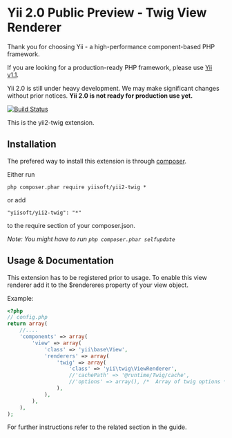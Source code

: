 Yii 2.0 Public Preview - Twig View Renderer
======================

Thank you for choosing Yii - a high-performance component-based PHP framework.

If you are looking for a production-ready PHP framework, please use
[Yii v1.1](https://github.com/yiisoft/yii).

Yii 2.0 is still under heavy development. We may make significant changes
without prior notices. **Yii 2.0 is not ready for production use yet.**

[![Build Status](https://secure.travis-ci.org/yiisoft/yii2.png)](http://travis-ci.org/yiisoft/yii2)

This is the yii2-twig extension.

Installation
----------------
The prefered way to install this extension is through [composer](http://getcomposer.org/download/).

Either run
```
php composer.phar require yiisoft/yii2-twig *
```

or add
```
"yiisoft/yii2-twig": "*"
```
to the require section of your composer.json.


*Note: You might have to run `php composer.phar selfupdate`*


Usage & Documentation
-----------

This extension has to be registered prior to usage.
To enable this view renderer add it to the $rendereres property of your view object.

Example: 
```php
<?php
// config.php
return array(
	//....
	'components' => array(
		'view' => array(
			'class' => 'yii\base\View',
			'renderers' => array(
				'twig' => array(
					'class' => 'yii\twig\ViewRenderer',
					//'cachePath' => '@runtime/Twig/cache',
					//'options' => array(), /*  Array of twig options */
				),
			),
		),
	),
);
```

For further instructions refer to the related section in the guide.


